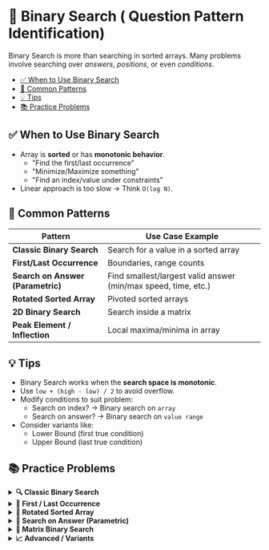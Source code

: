 # 🧠 Binary Search ( Question Pattern Identification)
Binary Search is more than searching in sorted arrays. Many problems involve searching over *answers*, *positions*, or even *conditions*. 
- [✅ When to Use Binary Search](#-when-to-use-binary-search)
- [🧩 Common Patterns](#-common-patterns)
- [💡 Tips](#-tips)
- [📚 Practice Problems](#-practice-problems)


## ✅ When to Use Binary Search
- Array is **sorted** or has **monotonic behavior**.
  - "Find the first/last occurrence"
  - "Minimize/Maximize something"
  - "Find an index/value under constraints"
- Linear approach is too slow → Think `O(log N)`.

## 🧩 Common Patterns

| Pattern                            | Use Case Example                                                  |
|------------------------------------|-------------------------------------------------------------------|
| **Classic Binary Search**          | Search for a value in a sorted array                             |
| **First/Last Occurrence**          | Boundaries, range counts                                         |
| **Search on Answer (Parametric)**  | Find smallest/largest valid answer (min/max speed, time, etc.)   |
| **Rotated Sorted Array**           | Pivoted sorted arrays                                            |
| **2D Binary Search**               | Search inside a matrix                                           |
| **Peak Element / Inflection**      | Local maxima/minima in array                                     |

## 💡 Tips
- Binary Search works when the **search space is monotonic**.
- Use `low + (high - low) / 2` to avoid overflow.
- Modify conditions to suit problem:
  - Search on index? → Binary search on `array`
  - Search on answer? → Binary search on `value range`
- Consider variants like:
  - Lower Bound (first true condition)
  - Upper Bound (last true condition)

## 📚 Practice Problems

<details>
<summary><strong>🔍 Classic Binary Search</strong></summary>

- [ ] [704. Binary Search](https://leetcode.com/problems/binary-search/)
- [ ] [35. Search Insert Position](https://leetcode.com/problems/search-insert-position/)
- [ ] [278. First Bad Version](https://leetcode.com/problems/first-bad-version/)


**Generic Codes**

- **Binary Search**
```cpp
int search(vector<int>& nums, int target) {
    int low = 0, high = nums.size() - 1;
    while (low <= high) {
        int mid = low + (high - low) / 2;
        if (nums[mid] == target) return mid;
        else if (nums[mid] < target) low = mid + 1;
        else high = mid - 1;
    }
    return -1;
}
```
---
- **Search Insert Position** 
```cpp
int searchInsert(vector<int>& nums, int target) {
    int low = 0, high = nums.size() - 1;
    while (low <= high) {
        int mid = low + (high - low) / 2;
        if (nums[mid] == target) return mid;
        else if (nums[mid] < target) low = mid + 1;
        else high = mid - 1;
    }
    return low; // where it should be inserted
}
```
---
- **Find First BadVersion**   -- code can be help to find the first occurance of some element.
```cpp
// The API isBadVersion is defined for you.
// bool isBadVersion(int version);

int firstBadVersion(int n) {
    int low = 1, high = n;
    while (low < high) {
        int mid = low + (high - low) / 2;

        if (isBadVersion(mid)) {
            high = mid; // the first bad is at mid or before
        } else {
            low = mid + 1; // bad version must be after mid
        }
    }
    return low; // or return high, both are same here
}
// WE CLUBBED HIGH = MID kyuki repeat horaha tha....
            // if(isBadVersion(mid)== true) high = mid;  
            // else if (isBadVersion(mid) == false) low =  mid+1 ; 
            // else    high = mid ;
```  
</details>




<details>
<summary><strong>🧭 First / Last Occurrence</strong></summary>

- [ ] [34. Find First and Last Position of Element](https://leetcode.com/problems/find-first-and-last-position-of-element-in-sorted-array/)
- [ ] [852. Peak Index in a Mountain Array](https://leetcode.com/problems/peak-index-in-a-mountain-array/)

**Find First and Last Position of Element**
```cpp
class Solution {
public:
    vector<int> searchRange(vector<int>& nums, int target) {
        vector<int> res ; 
        res.push_back(firstoccurance( nums, target)) ; 
        res.push_back(lastoccurance( nums, target)) ; 
        return res  ; 
    }

    int firstoccurance(vector<int> &nums, int target)
    {
        int low = 0 ;
        int res =  -1;
        int high = nums.size()-1 ; 
        while(low<=high)
        {
            int mid  = low +(high-low)/2 ;
            if(nums[mid]==target){
            res = mid ;  
            high = mid-1 ;
            }
            else if (nums[mid]<target) {
                low =  mid+1 ;
            }
            else{
                high = mid-1 ;
            }
        }
        return res ;    
    }
    int lastoccurance(vector<int> &nums, int target)
    {
        int low = 0 ;
        int high = nums.size()-1 ; 
        int res =  -1;
        while(low<=high)
        {
            int mid  = low +(high-low)/2 ;
            if(nums[mid]==target)
            {
                res = mid ; 
                low  = mid +1 ; 
            }
            else if (nums[mid]<target)
            {
                low = mid +1 ; 
            }
            else{
                high  =  mid -1 ; 
            }
        }
        return res ;    
    }
};
```
---

**Peak Index in a Mountain Array**  
✅ **while (low <= high):**  Standard Binary Search for Exact Match  
✅ **while (low < high):**   Search for Boundary (Min, Max, First, Last, Peak)
```cpp
class Solution {
public:
    int peakIndexInMountainArray(vector<int>& arr) {
        int max  = 0 ; 
        int low =0; 
        int high =arr.size()-1 ;
        while(low<high)
        {
            int mid = low +(high-low)/2 ;
            if(arr[mid] < arr[mid+1])
            {
                low = mid + 1; 
            }
            else{
                high = mid ; 
            }
        }
        return low  ;
    }
};

// Why (low<high) is better here:
// You’re not looking for an exact match, you're shrinking the range to a single point (where low == high), then returning it.
```
</details>

<details>
<summary><strong>🔄 Rotated Sorted Array</strong></summary>

- [ ] [33. Search in Rotated Sorted Array](https://leetcode.com/problems/search-in-rotated-sorted-array/)
- [ ] [81. Search in Rotated Sorted Array II](https://leetcode.com/problems/search-in-rotated-sorted-array-ii/)
- [ ] [153. Find Minimum in Rotated Sorted Array](https://leetcode.com/problems/find-minimum-in-rotated-sorted-array/)

</details>

<details>
<summary><strong>📐 Search on Answer (Parametric)</strong></summary>

- [ ] [875. Koko Eating Bananas](https://leetcode.com/problems/koko-eating-bananas/)
- [ ] [1011. Capacity To Ship Packages Within D Days](https://leetcode.com/problems/capacity-to-ship-packages-within-d-days/)
- [ ] [1283. Minimum Divisor Given a Threshold](https://leetcode.com/problems/find-the-smallest-divisor-given-a-threshold/)
- [ ] [410. Split Array Largest Sum](https://leetcode.com/problems/split-array-largest-sum/)

</details>

<details>
<summary><strong>🧮 Matrix Binary Search</strong></summary>

- [ ] [74. Search a 2D Matrix](https://leetcode.com/problems/search-a-2d-matrix/)
- [ ] [240. Search a 2D Matrix II](https://leetcode.com/problems/search-a-2d-matrix-ii/)

</details>

<details>
<summary><strong>📈 Advanced / Variants</strong></summary>

- [ ] [162. Find Peak Element](https://leetcode.com/problems/find-peak-element/)
- [ ] [4. Median of Two Sorted Arrays](https://leetcode.com/problems/median-of-two-sorted-arrays/) *(Hard)*

</details>
